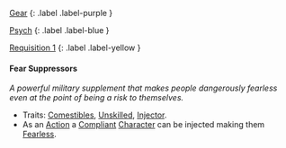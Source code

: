 
[Gear](Game/Gear-List)
{: .label .label-purple }

[Psych](Game/Psych)
{: .label .label-blue }

[Requisition 1](Game/Deployment#Requisition)
{: .label .label-yellow }
#### Fear Suppressors
*A powerful military supplement that makes people dangerously fearless even at the point of being a risk to themselves.*
* Traits: [Comestibles](Game/Core/Blocks/Comestibles), [Unskilled](Game/Core/Blocks/Unskilled), [Injector](Game/Blocks/Injector.md).
* As an [Action](Game/Core/Terminology#Action) a [Compliant](Game/Core/Terminology#Compliant) [Character](Game/Core/Terminology#Character) can be injected making them [Fearless](Game/Core/Effects#Fearless).

